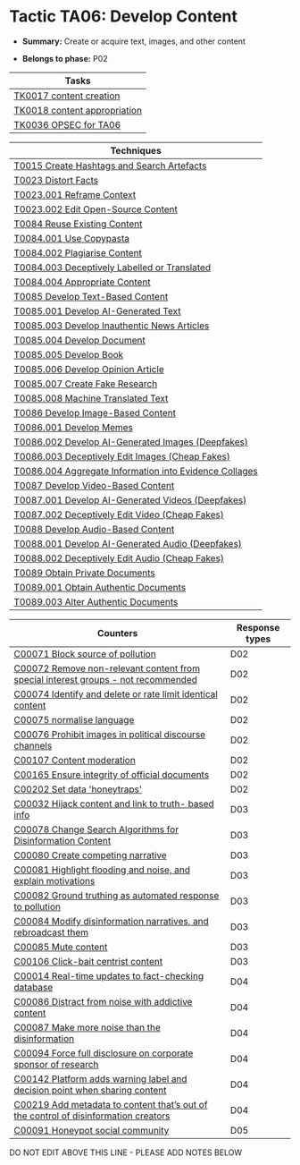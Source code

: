 # Tactic TA06: Develop Content

* **Summary:** Create or acquire text, images, and other content

* **Belongs to phase:** P02



| Tasks |
| ----- |
| [TK0017 content creation](../../generated_pages/tasks/TK0017.md) |
| [TK0018 content appropriation](../../generated_pages/tasks/TK0018.md) |
| [TK0036 OPSEC for TA06](../../generated_pages/tasks/TK0036.md) |



| Techniques |
| ---------- |
| [T0015 Create Hashtags and Search Artefacts](../../generated_pages/techniques/T0015.md) |
| [T0023 Distort Facts](../../generated_pages/techniques/T0023.md) |
| [T0023.001 Reframe Context](../../generated_pages/techniques/T0023.001.md) |
| [T0023.002 Edit Open-Source Content](../../generated_pages/techniques/T0023.002.md) |
| [T0084 Reuse Existing Content](../../generated_pages/techniques/T0084.md) |
| [T0084.001 Use Copypasta](../../generated_pages/techniques/T0084.001.md) |
| [T0084.002 Plagiarise Content](../../generated_pages/techniques/T0084.002.md) |
| [T0084.003 Deceptively Labelled or Translated](../../generated_pages/techniques/T0084.003.md) |
| [T0084.004 Appropriate Content](../../generated_pages/techniques/T0084.004.md) |
| [T0085 Develop Text-Based Content](../../generated_pages/techniques/T0085.md) |
| [T0085.001 Develop AI-Generated Text](../../generated_pages/techniques/T0085.001.md) |
| [T0085.003 Develop Inauthentic News Articles](../../generated_pages/techniques/T0085.003.md) |
| [T0085.004 Develop Document](../../generated_pages/techniques/T0085.004.md) |
| [T0085.005 Develop Book](../../generated_pages/techniques/T0085.005.md) |
| [T0085.006 Develop Opinion Article](../../generated_pages/techniques/T0085.006.md) |
| [T0085.007 Create Fake Research](../../generated_pages/techniques/T0085.007.md) |
| [T0085.008 Machine Translated Text](../../generated_pages/techniques/T0085.008.md) |
| [T0086 Develop Image-Based Content](../../generated_pages/techniques/T0086.md) |
| [T0086.001 Develop Memes](../../generated_pages/techniques/T0086.001.md) |
| [T0086.002 Develop AI-Generated Images (Deepfakes)](../../generated_pages/techniques/T0086.002.md) |
| [T0086.003 Deceptively Edit Images (Cheap Fakes)](../../generated_pages/techniques/T0086.003.md) |
| [T0086.004 Aggregate Information into Evidence Collages](../../generated_pages/techniques/T0086.004.md) |
| [T0087 Develop Video-Based Content](../../generated_pages/techniques/T0087.md) |
| [T0087.001 Develop AI-Generated Videos (Deepfakes)](../../generated_pages/techniques/T0087.001.md) |
| [T0087.002 Deceptively Edit Video (Cheap Fakes)](../../generated_pages/techniques/T0087.002.md) |
| [T0088 Develop Audio-Based Content](../../generated_pages/techniques/T0088.md) |
| [T0088.001 Develop AI-Generated Audio (Deepfakes)](../../generated_pages/techniques/T0088.001.md) |
| [T0088.002 Deceptively Edit Audio (Cheap Fakes)](../../generated_pages/techniques/T0088.002.md) |
| [T0089 Obtain Private Documents](../../generated_pages/techniques/T0089.md) |
| [T0089.001 Obtain Authentic Documents](../../generated_pages/techniques/T0089.001.md) |
| [T0089.003 Alter Authentic Documents](../../generated_pages/techniques/T0089.003.md) |



| Counters | Response types |
| -------- | -------------- |
| [C00071 Block source of pollution](../../generated_pages/counters/C00071.md) | D02 |
| [C00072 Remove non-relevant content from special interest groups - not recommended](../../generated_pages/counters/C00072.md) | D02 |
| [C00074 Identify and delete or rate limit identical content](../../generated_pages/counters/C00074.md) | D02 |
| [C00075 normalise language](../../generated_pages/counters/C00075.md) | D02 |
| [C00076 Prohibit images in political discourse channels](../../generated_pages/counters/C00076.md) | D02 |
| [C00107 Content moderation](../../generated_pages/counters/C00107.md) | D02 |
| [C00165 Ensure integrity of official documents](../../generated_pages/counters/C00165.md) | D02 |
| [C00202 Set data 'honeytraps'](../../generated_pages/counters/C00202.md) | D02 |
| [C00032 Hijack content and link to truth- based info](../../generated_pages/counters/C00032.md) | D03 |
| [C00078 Change Search Algorithms for Disinformation Content](../../generated_pages/counters/C00078.md) | D03 |
| [C00080 Create competing narrative](../../generated_pages/counters/C00080.md) | D03 |
| [C00081 Highlight flooding and noise, and explain motivations](../../generated_pages/counters/C00081.md) | D03 |
| [C00082 Ground truthing as automated response to pollution](../../generated_pages/counters/C00082.md) | D03 |
| [C00084 Modify disinformation narratives, and rebroadcast them](../../generated_pages/counters/C00084.md) | D03 |
| [C00085 Mute content](../../generated_pages/counters/C00085.md) | D03 |
| [C00106 Click-bait centrist content](../../generated_pages/counters/C00106.md) | D03 |
| [C00014 Real-time updates to fact-checking database](../../generated_pages/counters/C00014.md) | D04 |
| [C00086 Distract from noise with addictive content](../../generated_pages/counters/C00086.md) | D04 |
| [C00087 Make more noise than the disinformation](../../generated_pages/counters/C00087.md) | D04 |
| [C00094 Force full disclosure on corporate sponsor of research](../../generated_pages/counters/C00094.md) | D04 |
| [C00142 Platform adds warning label and decision point when sharing content](../../generated_pages/counters/C00142.md) | D04 |
| [C00219 Add metadata to content that’s out of the control of disinformation creators](../../generated_pages/counters/C00219.md) | D04 |
| [C00091 Honeypot social community](../../generated_pages/counters/C00091.md) | D05 |


DO NOT EDIT ABOVE THIS LINE - PLEASE ADD NOTES BELOW